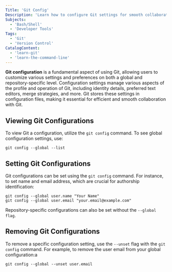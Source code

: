 ```yaml
---
Title: 'Git Config'
Description: 'Learn how to configure Git settings for smooth collaboration.'
Subjects:
  - 'Bash/Shell'
  - 'Developer Tools'
Tags:
  - 'Git'
  - 'Version Control'
CatalogContent:
  - 'learn-git'
  - 'learn-the-command-line'
---
```


**Git configuration** is a fundamental aspect of using Git, allowing users to customize various settings and preferences on both a global and repository-specific level. Configuration settings manage various aspects of the profile and operation of Git, including identity details, preferred text editors, merge strategies, and more. Git stores these settings in configuration files, making it essential for efficient and smooth collaboration with Git.

## Viewing Git Configurations

To view Git a configuration, utilize the `git config` command. To see global configuration settings, use:

```shell
git config --global --list
```

## Setting Git Configurations

Git configurations can be set using the `git config` command. For instance, to set name and email address, which are crucial for authorship identification:

```shell
git config --global user.name "Your Name"
git config --global user.email "your.email@example.com"
```

Repository-specific configurations can also be set without the `--global flag`.

## Removing Git Configurations

To remove a specific configuration setting, use the `--unset` flag with the `git config` command. For example, to remove the user email from your global configuration:a

```shell
git config --global --unset user.email
```
